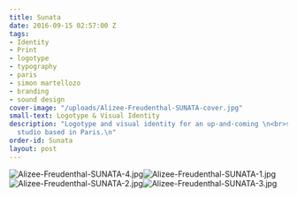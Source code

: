 ```yaml
---
title: Sunata
date: 2016-09-15 02:57:00 Z
tags:
- Identity
- Print
- logotype
- typography
- paris
- simon martellozo
- branding
- sound design
cover-image: "/uploads/Alizee-Freudenthal-SUNATA-cover.jpg"
small-text: Logotype & Visual Identity
description: "Logotype and visual identity for an up-and-coming \n<br>sound design
  studio based in Paris.\n"
order-id: Sunata
layout: post
---
```


![Alizee-Freudenthal-SUNATA-4.jpg](/uploads/Alizee-Freudenthal-SUNATA-4.jpg)![Alizee-Freudenthal-SUNATA-1.jpg](/uploads/Alizee-Freudenthal-SUNATA-1.jpg)![Alizee-Freudenthal-SUNATA-2.jpg](/uploads/Alizee-Freudenthal-SUNATA-2.jpg)![Alizee-Freudenthal-SUNATA-3.jpg](/uploads/Alizee-Freudenthal-SUNATA-3.jpg)